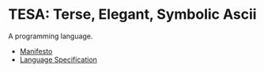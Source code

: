 # TESA: Terse, Elegant, Symbolic Ascii

A programming language.

 - [Manifesto](./docs/manifesto.md)
 - [Language Specification](./docs/spec/main.md)